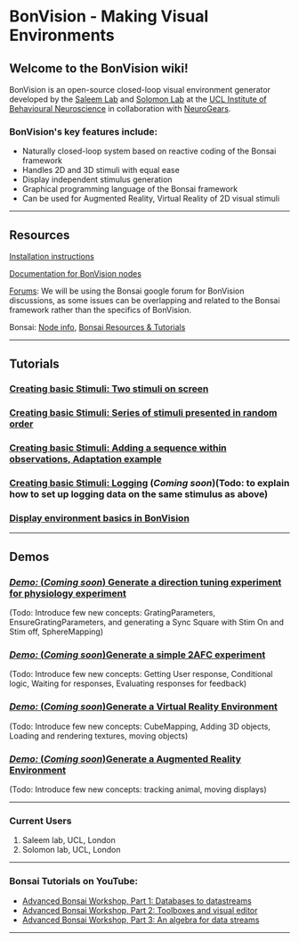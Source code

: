 # BonVision   -    Making Visual Environments

## Welcome to the BonVision wiki!

BonVision is an open-source closed-loop visual environment generator developed by the [Saleem Lab](www.saleemlab.com) and [Solomon Lab](www.solomonlab.info) at the [UCL Institute of Behavioural Neuroscience](http://www.ibn.ucl.ac.uk/) in collaboration with [NeuroGears](https://neurogears.org/).

### BonVision's key features include:
* Naturally closed-loop system based on reactive coding of the Bonsai framework
* Handles 2D and 3D stimuli with equal ease
* Display independent stimulus generation
* Graphical programming language of the Bonsai framework
* Can be used for Augmented Reality, Virtual Reality of 2D visual stimuli

***
## Resources
[Installation instructions](https://github.com/amansaleem/BonVision/wiki/Requirements-&-Installation)

[Documentation for BonVision nodes](https://github.com/amansaleem/BonVision/wiki/BonVision-nodes)

[Forums](https://groups.google.com/forum/#!forum/bonsai-users): We will be using the Bonsai google forum for BonVision discussions, as some issues can be overlapping and related to the Bonsai framework rather than the specifics of BonVision.

Bonsai: [Node info](https://bonsai-rx.org//docs/observables/), [Bonsai Resources & Tutorials](https://bonsai-rx.org//resources/)

***
## Tutorials

### [Creating basic Stimuli: Two stimuli on screen](https://github.com/amansaleem/BonVision/wiki/Creating-Basic-Stimuli)

### [Creating basic Stimuli: Series of stimuli presented in random order](https://github.com/amansaleem/BonVision/wiki/Creating-basic-Stimuli:-Series-of-stimuli)

### [Creating basic Stimuli: Adding a sequence within observations, Adaptation example](https://github.com/amansaleem/BonVision/wiki/Creating-basic-Stimuli:-Adding-a-sequence-within-observations)

### [Creating basic Stimuli: Logging](https://github.com/amansaleem/BonVision/wiki/Creating-basic-Stimuli:-Logging) (_Coming soon_)(Todo: to explain how to set up logging data on the same stimulus as above)

### [Display environment basics in BonVision](https://github.com/amansaleem/BonVision/wiki/Display-Environment-basics) <WIP>

***
## Demos

### [_Demo:_  (_Coming soon_) Generate a direction tuning experiment for physiology experiment](https://github.com/amansaleem/BonVision/wiki/Demo:-Physiology)

(Todo: Introduce few new concepts: GratingParameters, EnsureGratingParameters, and generating a Sync Square with Stim On and Stim off, SphereMapping)
### [_Demo:_ (_Coming soon_)Generate a simple 2AFC experiment](https://github.com/amansaleem/BonVision/wiki/Demo:-2AFC)

(Todo: Introduce few new concepts: Getting User response, Conditional logic, Waiting for responses, Evaluating responses for feedback)

### [_Demo:_ (_Coming soon_)Generate a Virtual Reality Environment](https://github.com/amansaleem/BonVision/wiki/Demo:-Virtual-Reality)

(Todo: Introduce few new concepts: CubeMapping, Adding 3D objects, Loading and rendering textures, moving objects)

### [_Demo:_ (_Coming soon_)Generate a Augmented Reality Environment](https://github.com/amansaleem/BonVision/wiki/Demo:-Augmented-Reality)

(Todo: Introduce few new concepts: tracking animal, moving displays)

***
### Current Users
1. Saleem lab, UCL, London
2. Solomon lab, UCL, London

***
### Bonsai Tutorials on YouTube:
* [Advanced Bonsai Workshop, Part 1: Databases to datastreams](https://www.youtube.com/watch?v=I8qwJXVghQ0&t=2s)
* [Advanced Bonsai Workshop, Part 2: Toolboxes and visual editor](https://www.youtube.com/watch?v=orQRlms2yhA)
* [Advanced Bonsai Workshop, Part 3: An algebra for data streams](https://www.youtube.com/watch?v=jdHrBDHmDXE)

 
***